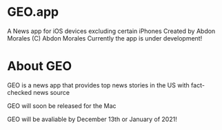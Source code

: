# GEO.app
A News app for iOS devices excluding certain iPhones
Created by Abdon Morales
(C) Abdon Morales
Currently the app is under development!
# About GEO
GEO is a news app that provides top news stories in the US with fact-checked news source

GEO will soon be released for the Mac

GEO will be avaliable by December 13th or January of 2021!
